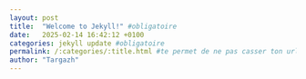 ```yaml
---
layout: post
title:  "Welcome to Jekyll!" #obligatoire
date:   2025-02-14 16:42:12 +0100
categories: jekyll update #obligatoire
permalink: /:categories/:title.html #te permet de ne pas casser ton url sinon c'est basé sur la date ...
author: "Targazh"
---
```

